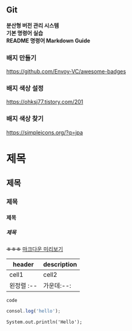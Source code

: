    ## Git

**분산형 버전 관리 시스템**  
**기본 명령어 실습**  
**README 명령어 Markdown Guide**  

### 배지 만들기
https://github.com/Envoy-VC/awesome-badges
### 배지 색상 설정
https://ohksj77.tistory.com/201
### 배지 색상 찾기
https://simpleicons.org/?q=jpa
# 제목
## 제목
### 제목
#### 제목
##### 제목

<!-- strikethrough -->
~~ㅎㅎㅎ~~
[마크다운 미리보기](https://dillinger.io/)
<!-- Table -->
|header|description|
|--|--|
|cell1|cell2|
|왼정렬 :--|가운데:--:|

<!-- Code -->
`code`

```js
consol.log('hello');
```

```jav
System.out.println('Hello');
```


